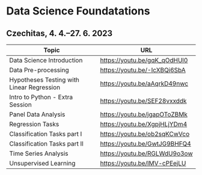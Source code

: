 # Data Science Foundatations
## Czechitas, 4. 4.–27. 6. 2023

| Topic | URL |
|---|---|
| Data Science Introduction | https://youtu.be/gqK_qOdHUl0 |
| Data Pre-processing | https://youtu.be/-IcXBQi6SbA |
| Hypotheses Testing with Linear Regression | https://youtu.be/aAqrkD49nwc |
| Intro to Python - Extra Session | https://youtu.be/SEF28vxxddk |
| Panel Data Analysis | https://youtu.be/jgapOToZBMk |
| Regression Tasks | https://youtu.be/XgpjHLjYDm4 |
| Classification Tasks part I | https://youtu.be/ob2sqKCwVco |
| Classification Tasks part II | https://youtu.be/GwtJG9BHFQ4 |
| Time Series Analysis | https://youtu.be/RGLWdU9o3ow |
| Unsupervised Learning | https://youtu.be/lMV-cPEejLU |